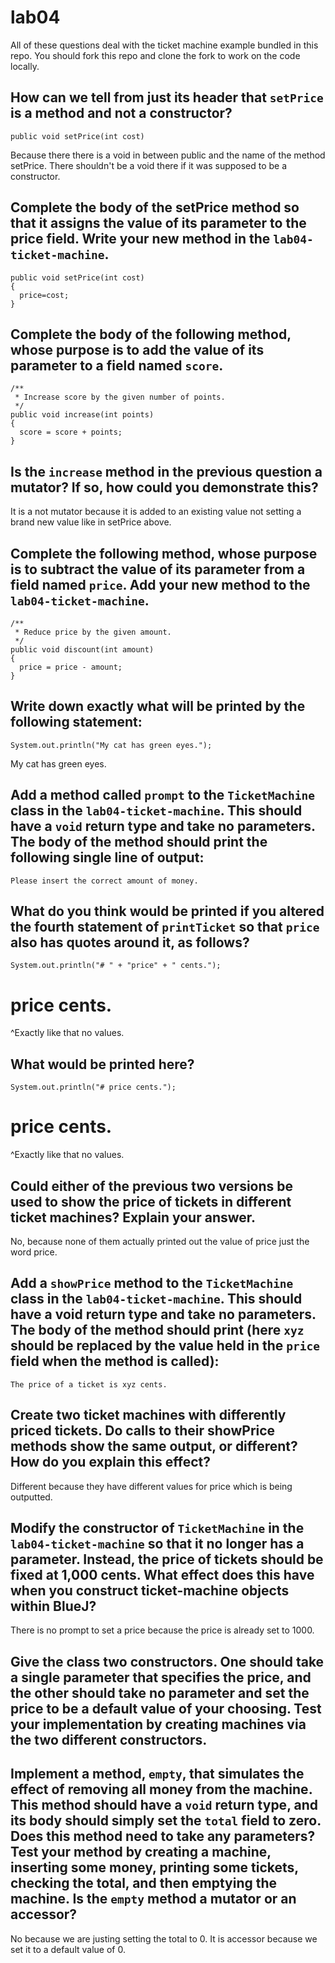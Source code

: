 # lab04

All of these questions deal with the ticket machine example bundled in this repo. You should fork this repo and clone the fork to work on the code locally.

## How can we tell from just its header that `setPrice` is a method and not a constructor?
```
public void setPrice(int cost)
```
Because there there is a void in between public and the name of the method setPrice. There shouldn't be a void there if it was supposed to be a constructor.

## Complete the body of the setPrice method so that it assigns the value of its parameter to the price field. Write your new method in the `lab04-ticket-machine`.
```
public void setPrice(int cost)
{
  price=cost;
}
```

## Complete the body of the following method, whose purpose is to add the value of its parameter to a field named `score`.
```
/**
 * Increase score by the given number of points.
 */
public void increase(int points)
{
  score = score + points;
}
```

## Is the `increase` method in the previous question a mutator? If so, how could you demonstrate this?

It is a not mutator because it is added to an existing value not setting a brand new value like in setPrice above.

## Complete the following method, whose purpose is to subtract the value of its parameter from a field named `price`. Add your new method to the `lab04-ticket-machine`.
```
/**
 * Reduce price by the given amount.
 */
public void discount(int amount)
{
  price = price - amount;
}
```

## Write down exactly what will be printed by the following statement:
```
System.out.println("My cat has green eyes.");
```
My cat has green eyes.


## Add a method called `prompt` to the `TicketMachine` class in the `lab04-ticket-machine`. This should have a `void` return type and take no parameters. The body of the method should print the following single line of output:
```
Please insert the correct amount of money.
```

## What do you think would be printed if you altered the fourth statement of `printTicket` so that `price` also has quotes around it, as follows?
```
System.out.println("# " + "price" + " cents.");
```
# price cents.
^Exactly like that no values.

## What would be printed here?
```
System.out.println("# price cents.");
```
# price cents.
^Exactly like that no values.

## Could either of the previous two versions be used to show the price of tickets in different ticket machines? Explain your answer.

No, because none of them actually printed out the value of price just the word price.

## Add a `showPrice` method to the `TicketMachine` class in the `lab04-ticket-machine`. This should have a void return type and take no parameters. The body of the method should print (here `xyz` should be replaced by the value held in the `price` field when the method is called):
```
The price of a ticket is xyz cents.
```


## Create two ticket machines with differently priced tickets. Do calls to their showPrice methods show the same output, or different? How do you explain this effect?

Different because they have different values for price which is being outputted.

## Modify the constructor of `TicketMachine` in the `lab04-ticket-machine` so that it no longer has a parameter. Instead, the price of tickets should be fixed at 1,000 cents. What effect does this have when you construct ticket-machine objects within BlueJ?

There is no prompt to set a price because the price is already set to 1000.

## Give the class two constructors. One should take a single parameter that specifies the price, and the other should take no parameter and set the price to be a default value of your choosing. Test your implementation by creating machines via the two different constructors.



## Implement a method, `empty`, that simulates the effect of removing all money from the machine. This method should have a `void` return type, and its body should simply set the `total` field to zero. Does this method need to take any parameters? Test your method by creating a machine, inserting some money, printing some tickets, checking the total, and then emptying the machine. Is the `empty` method a mutator or an accessor?

No because we are justing setting the total to 0. It is accessor because we set it to a default value of 0.
